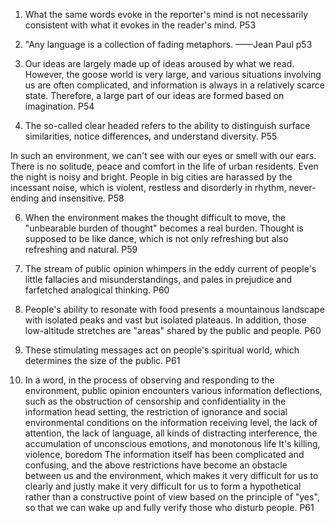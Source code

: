 1. What the same words evoke in the reporter's mind is not necessarily consistent with what it evokes in the reader's mind. P53

2. "Any language is a collection of fading metaphors. ——Jean Paul p53

3. Our ideas are largely made up of ideas aroused by what we read. However, the goose world is very large, and various situations involving us are often complicated, and information is always in a relatively scarce state. Therefore, a large part of our ideas are formed based on imagination. P54

4. The so-called clear headed refers to the ability to distinguish surface similarities, notice differences, and understand diversity. P55

In such an environment, we can't see with our eyes or smell with our ears. There is no solitude, peace and comfort in the life of urban residents. Even the night is noisy and bright. People in big cities are harassed by the incessant noise, which is violent, restless and disorderly in rhythm, never-ending and insensitive. P58

6. When the environment makes the thought difficult to move, the "unbearable burden of thought" becomes a real burden. Thought is supposed to be like dance, which is not only refreshing but also refreshing and natural. P59

7. The stream of public opinion whimpers in the eddy current of people's little fallacies and misunderstandings, and pales in prejudice and farfetched analogical thinking. P60

8. People's ability to resonate with food presents a mountainous landscape with isolated peaks and vast but isolated plateaus. In addition, those low-altitude stretches are "areas" shared by the public and people. P60

9. These stimulating messages act on people's spiritual world, which determines the size of the public. P61

10. In a word, in the process of observing and responding to the environment, public opinion encounters various information deflections, such as the obstruction of censorship and confidentiality in the information head setting, the restriction of ignorance and social environmental conditions on the information receiving level, the lack of attention, the lack of language, all kinds of distracting interference, the accumulation of unconscious emotions, and monotonous life It's killing, violence, boredom The information itself has been complicated and confusing, and the above restrictions have become an obstacle between us and the environment, which makes it very difficult for us to clearly and justly make it very difficult for us to form a hypothetical rather than a constructive point of view based on the principle of "yes", so that we can wake up and fully verify those who disturb people. P61
